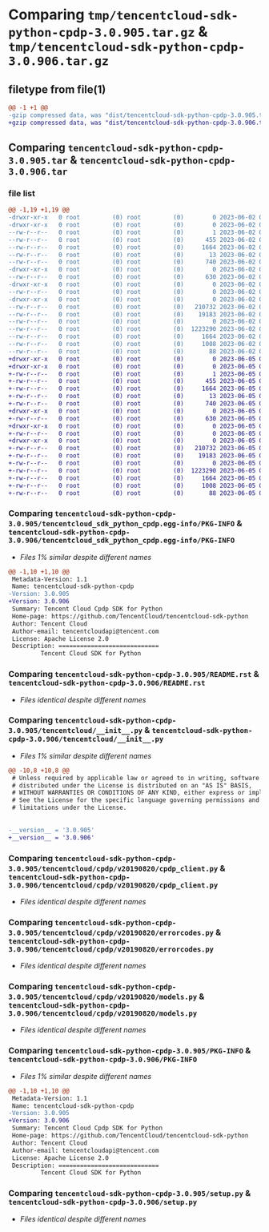 # Comparing `tmp/tencentcloud-sdk-python-cpdp-3.0.905.tar.gz` & `tmp/tencentcloud-sdk-python-cpdp-3.0.906.tar.gz`

## filetype from file(1)

```diff
@@ -1 +1 @@
-gzip compressed data, was "dist/tencentcloud-sdk-python-cpdp-3.0.905.tar", last modified: Fri Jun  2 00:25:18 2023, max compression
+gzip compressed data, was "dist/tencentcloud-sdk-python-cpdp-3.0.906.tar", last modified: Mon Jun  5 00:31:20 2023, max compression
```

## Comparing `tencentcloud-sdk-python-cpdp-3.0.905.tar` & `tencentcloud-sdk-python-cpdp-3.0.906.tar`

### file list

```diff
@@ -1,19 +1,19 @@
-drwxr-xr-x   0 root         (0) root         (0)        0 2023-06-02 00:25:18.000000 tencentcloud-sdk-python-cpdp-3.0.905/
-drwxr-xr-x   0 root         (0) root         (0)        0 2023-06-02 00:25:18.000000 tencentcloud-sdk-python-cpdp-3.0.905/tencentcloud_sdk_python_cpdp.egg-info/
--rw-r--r--   0 root         (0) root         (0)        1 2023-06-02 00:25:18.000000 tencentcloud-sdk-python-cpdp-3.0.905/tencentcloud_sdk_python_cpdp.egg-info/dependency_links.txt
--rw-r--r--   0 root         (0) root         (0)      455 2023-06-02 00:25:18.000000 tencentcloud-sdk-python-cpdp-3.0.905/tencentcloud_sdk_python_cpdp.egg-info/SOURCES.txt
--rw-r--r--   0 root         (0) root         (0)     1664 2023-06-02 00:25:18.000000 tencentcloud-sdk-python-cpdp-3.0.905/tencentcloud_sdk_python_cpdp.egg-info/PKG-INFO
--rw-r--r--   0 root         (0) root         (0)       13 2023-06-02 00:25:18.000000 tencentcloud-sdk-python-cpdp-3.0.905/tencentcloud_sdk_python_cpdp.egg-info/top_level.txt
--rw-r--r--   0 root         (0) root         (0)      740 2023-06-02 00:25:18.000000 tencentcloud-sdk-python-cpdp-3.0.905/README.rst
-drwxr-xr-x   0 root         (0) root         (0)        0 2023-06-02 00:25:18.000000 tencentcloud-sdk-python-cpdp-3.0.905/tencentcloud/
--rw-r--r--   0 root         (0) root         (0)      630 2023-06-02 00:25:18.000000 tencentcloud-sdk-python-cpdp-3.0.905/tencentcloud/__init__.py
-drwxr-xr-x   0 root         (0) root         (0)        0 2023-06-02 00:25:18.000000 tencentcloud-sdk-python-cpdp-3.0.905/tencentcloud/cpdp/
--rw-r--r--   0 root         (0) root         (0)        0 2023-06-02 00:25:18.000000 tencentcloud-sdk-python-cpdp-3.0.905/tencentcloud/cpdp/__init__.py
-drwxr-xr-x   0 root         (0) root         (0)        0 2023-06-02 00:25:18.000000 tencentcloud-sdk-python-cpdp-3.0.905/tencentcloud/cpdp/v20190820/
--rw-r--r--   0 root         (0) root         (0)   210732 2023-06-02 00:25:18.000000 tencentcloud-sdk-python-cpdp-3.0.905/tencentcloud/cpdp/v20190820/cpdp_client.py
--rw-r--r--   0 root         (0) root         (0)    19183 2023-06-02 00:25:18.000000 tencentcloud-sdk-python-cpdp-3.0.905/tencentcloud/cpdp/v20190820/errorcodes.py
--rw-r--r--   0 root         (0) root         (0)        0 2023-06-02 00:25:18.000000 tencentcloud-sdk-python-cpdp-3.0.905/tencentcloud/cpdp/v20190820/__init__.py
--rw-r--r--   0 root         (0) root         (0)  1223290 2023-06-02 00:25:18.000000 tencentcloud-sdk-python-cpdp-3.0.905/tencentcloud/cpdp/v20190820/models.py
--rw-r--r--   0 root         (0) root         (0)     1664 2023-06-02 00:25:18.000000 tencentcloud-sdk-python-cpdp-3.0.905/PKG-INFO
--rw-r--r--   0 root         (0) root         (0)     1008 2023-06-02 00:25:18.000000 tencentcloud-sdk-python-cpdp-3.0.905/setup.py
--rw-r--r--   0 root         (0) root         (0)       88 2023-06-02 00:25:18.000000 tencentcloud-sdk-python-cpdp-3.0.905/setup.cfg
+drwxr-xr-x   0 root         (0) root         (0)        0 2023-06-05 00:31:20.000000 tencentcloud-sdk-python-cpdp-3.0.906/
+drwxr-xr-x   0 root         (0) root         (0)        0 2023-06-05 00:31:20.000000 tencentcloud-sdk-python-cpdp-3.0.906/tencentcloud_sdk_python_cpdp.egg-info/
+-rw-r--r--   0 root         (0) root         (0)        1 2023-06-05 00:31:20.000000 tencentcloud-sdk-python-cpdp-3.0.906/tencentcloud_sdk_python_cpdp.egg-info/dependency_links.txt
+-rw-r--r--   0 root         (0) root         (0)      455 2023-06-05 00:31:20.000000 tencentcloud-sdk-python-cpdp-3.0.906/tencentcloud_sdk_python_cpdp.egg-info/SOURCES.txt
+-rw-r--r--   0 root         (0) root         (0)     1664 2023-06-05 00:31:20.000000 tencentcloud-sdk-python-cpdp-3.0.906/tencentcloud_sdk_python_cpdp.egg-info/PKG-INFO
+-rw-r--r--   0 root         (0) root         (0)       13 2023-06-05 00:31:20.000000 tencentcloud-sdk-python-cpdp-3.0.906/tencentcloud_sdk_python_cpdp.egg-info/top_level.txt
+-rw-r--r--   0 root         (0) root         (0)      740 2023-06-05 00:31:20.000000 tencentcloud-sdk-python-cpdp-3.0.906/README.rst
+drwxr-xr-x   0 root         (0) root         (0)        0 2023-06-05 00:31:20.000000 tencentcloud-sdk-python-cpdp-3.0.906/tencentcloud/
+-rw-r--r--   0 root         (0) root         (0)      630 2023-06-05 00:31:20.000000 tencentcloud-sdk-python-cpdp-3.0.906/tencentcloud/__init__.py
+drwxr-xr-x   0 root         (0) root         (0)        0 2023-06-05 00:31:20.000000 tencentcloud-sdk-python-cpdp-3.0.906/tencentcloud/cpdp/
+-rw-r--r--   0 root         (0) root         (0)        0 2023-06-05 00:31:20.000000 tencentcloud-sdk-python-cpdp-3.0.906/tencentcloud/cpdp/__init__.py
+drwxr-xr-x   0 root         (0) root         (0)        0 2023-06-05 00:31:20.000000 tencentcloud-sdk-python-cpdp-3.0.906/tencentcloud/cpdp/v20190820/
+-rw-r--r--   0 root         (0) root         (0)   210732 2023-06-05 00:31:20.000000 tencentcloud-sdk-python-cpdp-3.0.906/tencentcloud/cpdp/v20190820/cpdp_client.py
+-rw-r--r--   0 root         (0) root         (0)    19183 2023-06-05 00:31:20.000000 tencentcloud-sdk-python-cpdp-3.0.906/tencentcloud/cpdp/v20190820/errorcodes.py
+-rw-r--r--   0 root         (0) root         (0)        0 2023-06-05 00:31:20.000000 tencentcloud-sdk-python-cpdp-3.0.906/tencentcloud/cpdp/v20190820/__init__.py
+-rw-r--r--   0 root         (0) root         (0)  1223290 2023-06-05 00:31:20.000000 tencentcloud-sdk-python-cpdp-3.0.906/tencentcloud/cpdp/v20190820/models.py
+-rw-r--r--   0 root         (0) root         (0)     1664 2023-06-05 00:31:20.000000 tencentcloud-sdk-python-cpdp-3.0.906/PKG-INFO
+-rw-r--r--   0 root         (0) root         (0)     1008 2023-06-05 00:31:20.000000 tencentcloud-sdk-python-cpdp-3.0.906/setup.py
+-rw-r--r--   0 root         (0) root         (0)       88 2023-06-05 00:31:20.000000 tencentcloud-sdk-python-cpdp-3.0.906/setup.cfg
```

### Comparing `tencentcloud-sdk-python-cpdp-3.0.905/tencentcloud_sdk_python_cpdp.egg-info/PKG-INFO` & `tencentcloud-sdk-python-cpdp-3.0.906/tencentcloud_sdk_python_cpdp.egg-info/PKG-INFO`

 * *Files 1% similar despite different names*

```diff
@@ -1,10 +1,10 @@
 Metadata-Version: 1.1
 Name: tencentcloud-sdk-python-cpdp
-Version: 3.0.905
+Version: 3.0.906
 Summary: Tencent Cloud Cpdp SDK for Python
 Home-page: https://github.com/TencentCloud/tencentcloud-sdk-python
 Author: Tencent Cloud
 Author-email: tencentcloudapi@tencent.com
 License: Apache License 2.0
 Description: ============================
         Tencent Cloud SDK for Python
```

### Comparing `tencentcloud-sdk-python-cpdp-3.0.905/README.rst` & `tencentcloud-sdk-python-cpdp-3.0.906/README.rst`

 * *Files identical despite different names*

### Comparing `tencentcloud-sdk-python-cpdp-3.0.905/tencentcloud/__init__.py` & `tencentcloud-sdk-python-cpdp-3.0.906/tencentcloud/__init__.py`

 * *Files 1% similar despite different names*

```diff
@@ -10,8 +10,8 @@
 # Unless required by applicable law or agreed to in writing, software
 # distributed under the License is distributed on an "AS IS" BASIS,
 # WITHOUT WARRANTIES OR CONDITIONS OF ANY KIND, either express or implied.
 # See the License for the specific language governing permissions and
 # limitations under the License.
 
 
-__version__ = '3.0.905'
+__version__ = '3.0.906'
```

### Comparing `tencentcloud-sdk-python-cpdp-3.0.905/tencentcloud/cpdp/v20190820/cpdp_client.py` & `tencentcloud-sdk-python-cpdp-3.0.906/tencentcloud/cpdp/v20190820/cpdp_client.py`

 * *Files identical despite different names*

### Comparing `tencentcloud-sdk-python-cpdp-3.0.905/tencentcloud/cpdp/v20190820/errorcodes.py` & `tencentcloud-sdk-python-cpdp-3.0.906/tencentcloud/cpdp/v20190820/errorcodes.py`

 * *Files identical despite different names*

### Comparing `tencentcloud-sdk-python-cpdp-3.0.905/tencentcloud/cpdp/v20190820/models.py` & `tencentcloud-sdk-python-cpdp-3.0.906/tencentcloud/cpdp/v20190820/models.py`

 * *Files identical despite different names*

### Comparing `tencentcloud-sdk-python-cpdp-3.0.905/PKG-INFO` & `tencentcloud-sdk-python-cpdp-3.0.906/PKG-INFO`

 * *Files 1% similar despite different names*

```diff
@@ -1,10 +1,10 @@
 Metadata-Version: 1.1
 Name: tencentcloud-sdk-python-cpdp
-Version: 3.0.905
+Version: 3.0.906
 Summary: Tencent Cloud Cpdp SDK for Python
 Home-page: https://github.com/TencentCloud/tencentcloud-sdk-python
 Author: Tencent Cloud
 Author-email: tencentcloudapi@tencent.com
 License: Apache License 2.0
 Description: ============================
         Tencent Cloud SDK for Python
```

### Comparing `tencentcloud-sdk-python-cpdp-3.0.905/setup.py` & `tencentcloud-sdk-python-cpdp-3.0.906/setup.py`

 * *Files identical despite different names*

